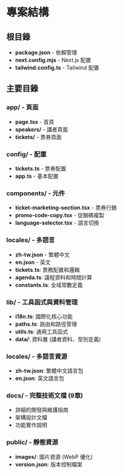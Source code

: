 # 專案結構

## 根目錄
- **package.json** - 依賴管理
- **next.config.mjs** - Next.js 配置
- **tailwind.config.ts** - Tailwind 配置

## 主要目錄

### app/ - 頁面
- **page.tsx** - 首頁
- **speakers/** - 講者頁面
- **tickets/** - 票券頁面

### config/ - 配置
- **tickets.ts** - 票券配置
- **app.ts** - 基本配置

### components/ - 元件
- **ticket-marketing-section.tsx** - 票券行銷
- **promo-code-copy.tsx** - 促銷碼複製
- **language-selector.tsx** - 語言切換

### locales/ - 多語言
- **zh-tw.json** - 繁體中文
- **en.json** - 英文
- **tickets.ts**: 票務配置和邏輯
- **agenda.ts**: 議程資料和時間計算
- **constants.ts**: 全域常數定義

### lib/ - 工具函式與資料管理
- **i18n.ts**: 國際化核心功能
- **paths.ts**: 路由和路徑管理
- **utils.ts**: 通用工具函式
- **data/**: 資料層 (講者資料、型別定義)

### locales/ - 多語言資源
- **zh-tw.json**: 繁體中文語言包
- **en.json**: 英文語言包

### docs/ - 完整技術文檔 (9章)
- 詳細的開發與維護指南
- 架構設計文檔
- 功能實作說明

### public/ - 靜態資源
- **images/**: 圖片資源 (WebP 優化)
- **version.json**: 版本控制檔案